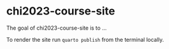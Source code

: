 
# chi2023-course-site

<!-- badges: start -->
<!-- badges: end -->

The goal of chi2023-course-site is to ...


To render the site run `quarto publish` from the terminal locally.
